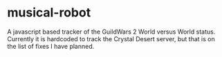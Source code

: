# musical-robot

A javascript based tracker of the GuildWars 2 World versus World status.  Currently it is hardcoded to track the Crystal Desert server, but that is on the list of fixes I have planned.
